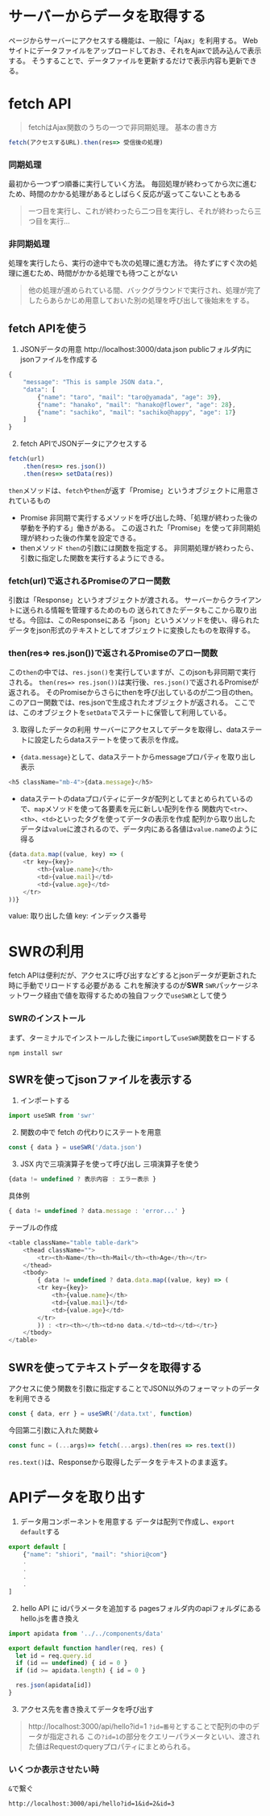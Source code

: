 # サーバーからデータを取得する
ページからサーバーにアクセスする機能は、一般に「Ajax」を利用する。
Webサイトにデータファイルをアップロードしておき、それをAjaxで読み込んで表示する。
そうすることで、データファイルを更新するだけで表示内容も更新できる。
# fetch API
> fetchはAjax関数のうちの一つで非同期処理。
基本の書き方
```js
fetch(アクセスするURL).then(res=> 受信後の処理)
```
### 同期処理
最初から一つずつ順番に実行していく方法。
毎回処理が終わってから次に進むため、時間のかかる処理があるとしばらく反応が返ってこないこともある
> 一つ目を実行し、これが終わったら二つ目を実行し、それが終わったら三つ目を実行...
### 非同期処理
処理を実行したら、実行の途中でも次の処理に進む方法。
待たずにすぐ次の処理に進むため、時間がかかる処理でも待つことがない
> 他の処理が進められている間、バックグラウンドで実行され、処理が完了したらあらかじめ用意しておいた別の処理を呼び出して後始末をする。

## fetch APIを使う
1. JSONデータの用意
http://localhost:3000/data.json
publicフォルダ内にjsonファイルを作成する
```js
{
    "message": "This is sample JSON data.",
    "data": [
        {"name": "taro", "mail": "taro@yamada", "age": 39},
        {"name": "hanako", "mail": "hanako@flower", "age": 28},
        {"name": "sachiko", "mail": "sachiko@happy", "age": 17}
    ]
}
```
2. fetch APIでJSONデータにアクセスする
```js
fetch(url)
    .then(res=> res.json())
    .then(res=> setData(res))
```
`then`メソッドは、`fetch`や`then`が返す「Promise」というオブジェクトに用意されているもの
- Promise
非同期で実行するメソッドを呼び出した時、「処理が終わった後の挙動を予約する」働きがある。
この返された「Promise」を使って非同期処理が終わった後の作業を設定できる。
- thenメソッド
`then`の引数には関数を指定する。
非同期処理が終わったら、引数に指定した関数を実行するようにできる。
### fetch(url)で返されるPromiseのアロー関数
引数は「Response」というオブジェクトが渡される。
サーバーからクライアントに送られる情報を管理するためのもの
送られてきたデータもここから取り出せる。今回は、このResponseにある「json」というメソッドを使い、得られたデータをjson形式のテキストとしてオブジェクトに変換したものを取得する。
### then(res=> res.json())で返されるPromiseのアロー関数
この`then`の中では、`res.json()`を実行していますが、このjsonも非同期で実行される。
`then(res=> res.json())`は実行後、`res.json()`で返されるPromiseが返される。
そのPromiseからさらにthenを呼び出しているのが二つ目のthen。
このアロー関数では、res.jsonで生成されたオブジェクトが返される。
ここでは、このオブジェクトを`setData`でステートに保管して利用している。

3. 取得したデータの利用
サーバーにアクセスしてデータを取得し、dataステートに設定したらdataステートを使って表示を作成。
- `{data.message}`として、dataステートからmessageプロパティを取り出し表示
```js
<h5 className="mb-4">{data.message}</h5>
```
- dataステートのdataプロパティにデータが配列としてまとめられているので、`map`メソッドを使って各要素を元に新しい配列を作る
    関数内で`<tr>`、`<th>`、`<td>`といったタグを使ってデータの表示を作成
    配列から取り出したデータは`value`に渡されるので、データ内にある各値は`value.name`のように得る
```js
{data.data.map((value, key) => (
    <tr key={key}>
        <th>{value.name}</th>
        <td>{value.mail}</td>
        <td>{value.age}</td>
    </tr>
))}
```
value: 取り出した値
key: インデックス番号

# SWRの利用
fetch APIは便利だが、アクセスに呼び出すなどするとjsonデータが更新された時に手動でリロードする必要がある
これを解決するのが**SWR**
`SWR`パッケージネットワーク経由で値を取得するための独自フックで`useSWR`として使う
### SWRのインストール
まず、ターミナルでインストールした後に`import`して`useSWR`関数をロードする
```
npm install swr
```
## SWRを使ってjsonファイルを表示する
1. インポートする
```js
import useSWR from 'swr'
```
2. 関数の中で fetch の代わりにステートを用意
```js
const { data } = useSWR('/data.json')
```
3. JSX 内で三項演算子を使って呼び出し
三項演算子を使う
```js
{data != undefined ? 表示内容 : エラー表示 }
```
具体例
```js
{ data != undefined ? data.message : 'error...' }
```
テーブルの作成
```js
<table className="table table-dark">
    <thead className="">
        <tr><th>Name</th><th>Mail</th><th>Age</th></tr>
    </thead>
    <tbody>
        { data != undefined ? data.data.map((value, key) => (
        <tr key={key}>
            <th>{value.name}</th>
            <td>{value.mail}</td>
            <td>{value.age}</td>
        </tr>
        )) : <tr><th></th><td>no data.</td><td></td></tr>}
    </tbody>
</table>
```
## SWRを使ってテキストデータを取得する
アクセスに使う関数を引数に指定することでJSON以外のフォーマットのデータを利用できる
```js
const { data, err } = useSWR('/data.txt', function)
```
今回第二引数に入れた関数↓
```js
const func = (...args)=> fetch(...args).then(res => res.text())
```
`res.text()`は、Responseから取得したデータをテキストのまま返す。

# APIデータを取り出す
1. データ用コンポーネントを用意する
データは配列で作成し、`export default`する
```js
export default [
    {"name": "shiori", "mail": "shiori@com"}
    .
    .
    .
    .
]
```
2. hello API に idパラメータを追加する
pagesフォルダ内のapiフォルダにあるhello.jsを書き換え
```js
import apidata from '../../components/data'

export default function handler(req, res) {
  let id = req.query.id
  if (id == undefined) { id = 0 }
  if (id >= apidata.length) { id = 0 }

  res.json(apidata[id])
}
```
3. アクセス先を書き換えてデータを呼び出す
> http://localhost:3000/api/hello?id=1
`?id=番号`とすることで配列の中のデータが指定される
この`?id=1`の部分をクエリーパラメータといい、渡された値はRequestのqueryプロパティにまとめられる。
### いくつか表示させたい時
`&`で繋ぐ
```
http://localhost:3000/api/hello?id=1&id=2&id=3
```